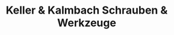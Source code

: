 ---
title: "Keller & Kalmbach Schrauben & Werkzeuge"
url: /regensburg/keller-und-kalmbach-schrauben-und-werkzeuge/
shop: Eisenwaren
---